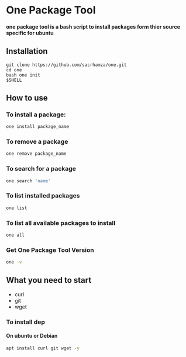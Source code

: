 # One Package Tool
#### one package tool is a bash script to install packages form thier source specific for ubuntu

## Installation

```console
git clone https://github.com/sacrhamza/one.git
cd one
bash one init
$SHELL
```

## How to use

### To install a package:
```bash
one install package_name
```
### To remove a package
```bash
one remove package_name
```
### To search for a package
```bash
one search 'name'
```
### To list installed packages
```bash
one list
```
###  To list all available packages to install

```bash
one all
```
### Get One Package Tool Version
```bash
one -v
```
## What you need to start
* curl
* git
* wget
### To install dep
#### On ubuntu or Debian
```bash
apt install curl git wget -y
```
